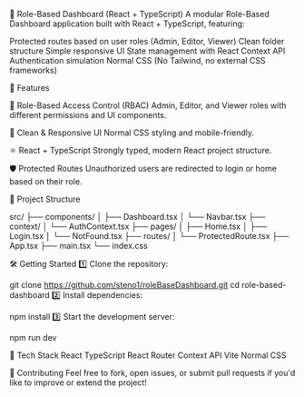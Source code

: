 🎯 Role-Based Dashboard (React + TypeScript)
A modular Role-Based Dashboard application built with React + TypeScript, featuring:

Protected routes based on user roles (Admin, Editor, Viewer)
Clean folder structure
Simple responsive UI
State management with React Context API
Authentication simulation
Normal CSS (No Tailwind, no external CSS frameworks)

🚀 Features

🔐 Role-Based Access Control (RBAC)
Admin, Editor, and Viewer roles with different permissions and UI components.

🎨 Clean & Responsive UI
Normal CSS styling and mobile-friendly.

⚛️ React + TypeScript
Strongly typed, modern React project structure.

🛡️ Protected Routes
Unauthorized users are redirected to login or home based on their role.

📁 Project Structure


src/
├── components/
│   ├── Dashboard.tsx
│   └── Navbar.tsx
├── context/
│   └── AuthContext.tsx
├── pages/
│   ├── Home.tsx
│   ├── Login.tsx
│   └── NotFound.tsx
├── routes/
│   └── ProtectedRoute.tsx
├── App.tsx
├── main.tsx
└── index.css

🛠️ Getting Started
1️⃣ Clone the repository:

git clone https://github.com/steno1/roleBaseDashboard.git
cd role-based-dashboard
2️⃣ Install dependencies:

npm install
3️⃣ Start the development server:

npm run dev

📝 Tech Stack
React
TypeScript
React Router
Context API
Vite
Normal CSS 


🙌 Contributing
Feel free to fork, open issues, or submit pull requests if you'd like to improve or extend the project!


